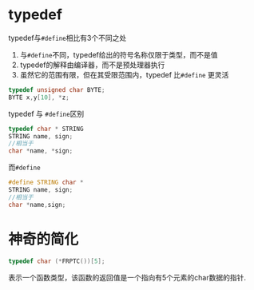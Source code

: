 # typedef
typedef与`#define`相比有3个不同之处

1. 与`#define`不同，typedef给出的符号名称仅限于类型，而不是值
2. typedef的解释由编译器，而不是预处理器执行
3. 虽然它的范围有限，但在其受限范围内，typedef 比`#define` 更灵活

```c
typedef unsigned char BYTE;
BYTE x,y[10], *z;
```

typedef 与 `#define`区别

```c
typedef char * STRING
STRING name, sign;
//相当于
char *name, *sign;
```

而`#define`

```c
#define STRING char *
STRING name, sign;
//相当于
char *name,sign;
```

# 神奇的简化
```c
typedef char (*FRPTC())[5];
```
表示一个函数类型，该函数的返回值是一个指向有5个元素的char数据的指针.